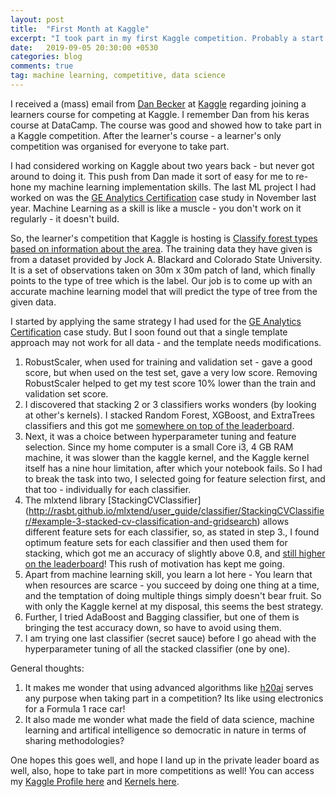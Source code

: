 ```yaml
---
layout: post
title:  "First Month at Kaggle"
excerpt: "I took part in my first Kaggle competition. Probably a start of my competitive machine learning journey."
date:   2019-09-05 20:30:00 +0530
categories: blog
comments: true
tag: machine learning, competitive, data science
---
```


I received a (mass) email from [Dan Becker](https://www.kaggle.com/dansbecker) at [Kaggle](https://www.kaggle.com) regarding joining a learners course for competing at Kaggle. I remember Dan from his keras course at DataCamp. The course was good and showed how to take part in a Kaggle competition. After the learner's course - a learner's only competition was organised for everyone to take part.

I had considered working on Kaggle about two years back - but never got around to doing it. This push from Dan made it sort of easy for me to re-hone my machine learning implementation skills. The last ML project I had worked on was the [GE Analytics Certification](https://ph.sheth.cc/blog/2018/12/17/2018_review/) case study in November last year. Machine Learning as a skill is like a muscle - you don't work on it regularly - it doesn't build.

So, the learner's competition that Kaggle is hosting is [Classify forest types based on information about the area](https://www.kaggle.com/c/learn-together). The training data they have given is from a dataset provided by Jock A. Blackard and Colorado State University. It is a set of observations taken on 30m x 30m patch of land, which finally points to the type of tree which is the label. Our job is to come up with an accurate machine learning model that will predict the type of tree from the given data.

I started by applying the same strategy I had used for the [GE Analytics Certification](https://ph.sheth.cc/blog/2018/12/17/2018_review/) case study. But I soon found out that a single template approach may not work for all data - and the template needs modifications.

1. RobustScaler, when used for training and validation set - gave a good score, but when used on the test set, gave a very low score. Removing RobustScaler helped to get my test score 10% lower than the train and validation set score.
2. I discovered that stacking 2 or 3 classifiers works wonders (by looking at other's kernels). I stacked Random Forest, XGBoost, and ExtraTrees classifiers and this got me [somewhere on top of the leaderboard](https://twitter.com/_phsheth/status/1168844518143082498).
3. Next, it was a choice between hyperparameter tuning and feature selection. Since my home computer is a small Core i3, 4 GB RAM machine, it was slower than the kaggle kernel, and the Kaggle kernel itself has a nine hour limitation, after which your notebook fails. So I had to break the task into two, I selected going for feature selection first, and that too - individually for each classifier.
4. The mlxtend library [StackingCVClassifier] (http://rasbt.github.io/mlxtend/user_guide/classifier/StackingCVClassifier/#example-3-stacked-cv-classification-and-gridsearch) allows different feature sets for each classifier, so, as stated in step 3., I found optimum feature sets for each classifier and then used them for stacking, which got me an accuracy of slightly above 0.8, and [still higher on the leaderboard](https://twitter.com/_phsheth/status/1169215304053874689)! This rush of motivation has kept me going.
5. Apart from machine learning skill, you learn a lot here - You learn that when resources are scarce - you succeed by doing one thing at a time, and the temptation of doing multiple things simply doesn't bear fruit. So with only the Kaggle kernel at my disposal, this seems the best strategy.
6. Further, I tried AdaBoost and Bagging classifier, but one of them is bringing the test accuracy down, so have to avoid using them.
7. I am trying one last classifier (secret sauce) before I go ahead with the hyperparameter tuning of all the stacked classifier (one by one).

General thoughts:
1. It makes me wonder that using advanced algorithms like [h20ai](https://www.h2o.ai/) serves any purpose when taking part in a competition? Its like using electronics for a Formula 1 race car!
2. It also made me wonder what made the field of data science, machine learning and artifical intelligence so democratic in nature in terms of sharing methodologies?


One hopes this goes well, and hope I land up in the private leader board as well, also, hope to take part in more competitions as well! You can access my [Kaggle Profile here](https://www.kaggle.com/phsheth/) and [Kernels here](https://www.kaggle.com/phsheth/kernels).
